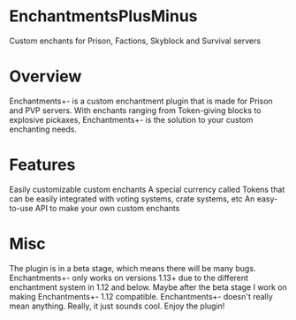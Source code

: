 # EnchantmentsPlusMinus
Custom enchants for Prison, Factions, Skyblock and Survival servers

# Overview
Enchantments+- is a custom enchantment plugin that is made for Prison and PVP servers. With enchants ranging from Token-giving blocks to explosive pickaxes, Enchantments+- is the solution to your custom enchanting needs.

# Features
Easily customizable custom enchants
A special currency called Tokens that can be easily integrated with voting systems, crate systems, etc
An easy-to-use API to make your own custom enchants

# Misc
The plugin is in a beta stage, which means there will be many bugs.
Enchantments+- only works on versions 1.13+ due to the different enchantment system in 1.12 and below. Maybe after the beta stage I work on making Enchantments+- 1.12 compatible.
Enchantments+- doesn't really mean anything. Really, it just sounds cool.
Enjoy the plugin!

